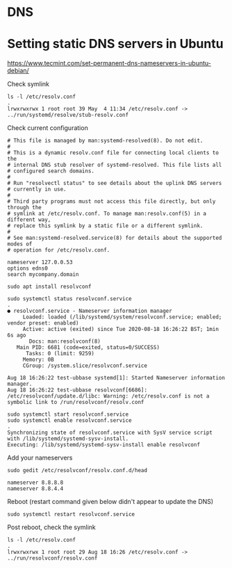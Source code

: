 # DNS

# Setting static DNS servers in Ubuntu

https://www.tecmint.com/set-permanent-dns-nameservers-in-ubuntu-debian/

Check symlink
```
ls -l /etc/resolv.conf
.
lrwxrwxrwx 1 root root 39 May  4 11:34 /etc/resolv.conf -> ../run/systemd/resolve/stub-resolv.conf
```

Check current configuration
```
# This file is managed by man:systemd-resolved(8). Do not edit.
#
# This is a dynamic resolv.conf file for connecting local clients to the
# internal DNS stub resolver of systemd-resolved. This file lists all
# configured search domains.
#
# Run "resolvectl status" to see details about the uplink DNS servers
# currently in use.
#
# Third party programs must not access this file directly, but only through the
# symlink at /etc/resolv.conf. To manage man:resolv.conf(5) in a different way,
# replace this symlink by a static file or a different symlink.
#
# See man:systemd-resolved.service(8) for details about the supported modes of
# operation for /etc/resolv.conf.

nameserver 127.0.0.53
options edns0
search mycompany.domain
```

```
sudo apt install resolvconf
```

```
sudo systemctl status resolvconf.service
.
● resolvconf.service - Nameserver information manager
     Loaded: loaded (/lib/systemd/system/resolvconf.service; enabled; vendor preset: enabled)
     Active: active (exited) since Tue 2020-08-18 16:26:22 BST; 1min 6s ago
       Docs: man:resolvconf(8)
   Main PID: 6681 (code=exited, status=0/SUCCESS)
      Tasks: 0 (limit: 9259)
     Memory: 0B
     CGroup: /system.slice/resolvconf.service

Aug 18 16:26:22 test-ubbase systemd[1]: Started Nameserver information manager.
Aug 18 16:26:22 test-ubbase resolvconf[6686]: /etc/resolvconf/update.d/libc: Warning: /etc/resolv.conf is not a symbolic link to /run/resolvconf/resolv.conf
```

```
sudo systemctl start resolvconf.service
sudo systemctl enable resolvconf.service
.
Synchronizing state of resolvconf.service with SysV service script with /lib/systemd/systemd-sysv-install.
Executing: /lib/systemd/systemd-sysv-install enable resolvconf
```

Add your nameservers
```
sudo gedit /etc/resolvconf/resolv.conf.d/head
```

```
nameserver 8.8.8.8
nameserver 8.8.4.4
```

Reboot (restart command given below didn't appear to update the DNS)
```
sudo systemctl restart resolvconf.service
```

Post reboot, check the symlink
```
ls -l /etc/resolv.conf
.
lrwxrwxrwx 1 root root 29 Aug 18 16:26 /etc/resolv.conf -> ../run/resolvconf/resolv.conf
```
